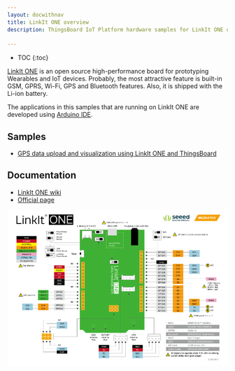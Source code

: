 ```yaml
---
layout: docwithnav
title: LinkIt ONE overview
description: ThingsBoard IoT Platform hardware samples for LinkIt ONE devices.

---
```


* TOC
{:toc}

[LinkIt ONE](http://wiki.seeed.cc/LinkIt_ONE/) is an open source high-performance board for prototyping Wearables and IoT devices.
Probably, the most attractive feature is built-in GSM, GPRS, Wi-Fi, GPS and Bluetooth features. Also, it is shipped with the Li-ion battery.

The applications in this samples that are running on LinkIt ONE are developed using [Arduino IDE](https://www.arduino.cc/en/Main/Software).

## Samples

 - [GPS data upload and visualization using LinkIt ONE and ThingsBoard](/docs/samples/linkit-one/gps/)

## Documentation

 - [LinkIt ONE wiki](http://wiki.seeed.cc/LinkIt_ONE/)
 - [Official page](http://labs.mediatek.com/site/global/developer_tools/mediatek_linkit/whatis_linkit_one/index.gsp)

 ![image](https://raw.githubusercontent.com/SeeedDocument/Linkit-ONE/master/image/1000px-LinkItONE_RESOURCE.png)